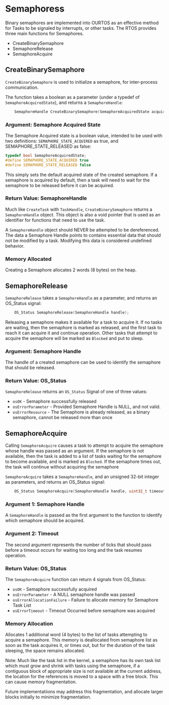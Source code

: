 # Semaphoress

Binary semaphores are implemented into OURTOS as an effective method for Tasks to be signaled by interrupts, or other tasks. The RTOS provides three main functions for Semaphores.

- CreateBinarySemaphore
- SemaphoreRelease
- SemaphoreAcquire


## CreateBinarySemaphore

`CreateBinarySemaphore` is used to initialize a semaphore, for inter-process communication.

The function takes a boolean as a parameter (under a typedef of `SemaphoreAcquiredState`), and returns a `SemaphoreHandle`:

```C
    SemaphoreHandle CreateBinarySemaphore(SemaphoreAcquiredState acquiredState);
```

### Argument: Semaphore Acquired State

The Semaphore Acquired state is a boolean value, intended to be used with two definitions: `SEMAPHORE_STATE_ACQUIRED` as true, and SEMAPHORE_STATE_RELEASED as false:

```C
typedef bool SemaphoreAcquiredState;
#define SEMAPHORE_STATE_ACQUIRED true
#define SEMAPHORE_STATE_RELEASED false
```

This simply sets the default acquired state of the created semaphore. If a semaphore is acquired by default, then a task will need to wait for the semaphore to be released before it can be acquired.

### Return Value: SemaphoreHandle

Much like `CreateTask` with `TaskHandle`, `CreateBinarySemaphore` returns a `SemaphoreHandle` object. This object is also a void pointer that is used as an identifier for functions that need to use the task.

A `SemaphoreHandle` object should NEVER be attempted to be dereferenced. The data a Semaphore Handle points to contains essential data that should not be modified by a task. Modifying this data is considered undefined behavior.

### Memory Allocated

Creating a Semaphore allocates 2 words (8 bytes) on the heap.




## SemaphoreRelease

`SemaphoreRelease` takes a `SemaphoreHandle` as a parameter, and returns an OS_Status signal:

```C
    OS_Status SemaphoreRelease(SemaphoreHandle handle);
```

Releasing a semaphore makes it available for a task to acquire it. If no tasks are waiting, then the semaphore is marked as released, and the first task to reach it can acquire it and continue operation. Other tasks that attempt to acquire the semaphore will be marked as `Blocked` and put to sleep.

### Argument: Semaphore Handle

The handle of a created semaphore can be used to identify the semaphore that should be released.

### Return Value: OS_Status

`SemaphoreRelease` returns an `OS_Status` Signal of one of three values:

- `osOK` - Semaphore successfully released
- `osErrorParameter` - Provided Semaphore Handle is NULL, and not valid.
- `osErrorResource` - The Semaphore is already released, as a binary semaphore, cannot be released more than once



## SemaphoreAcquire

Calling `SemaphoreAcquire` causes a task to attempt to acquire the semaphore whose handle was passed as an argument. If the semaphore is not available, then the task is added to a list of tasks waiting for the semaphore to become available, and is marked as `Blocked`. If the semaphore times out, the task will continue without acquiring the semaphore

`SemaphoreAcquire` takes a `SemaphoreHandle`, and an unsigned 32-bit integer as parameters, and returns an OS_Status signal:

```C
    OS_Status SemaphoreAcquire(SemaphoreHandle handle, uint32_t timeout);
```

### Argument 1: Semaphore Handle

A `SemaphoreHandle` is passed as the first argument to the function to identify which semaphore should be acquired.


### Argument 2: Timeout

The second argument represents the number of ticks that should pass before a timeout occurs for waiting too long and the task resumes operation.

### Return Value: OS_Status

The `SemaphoreAcquire` function can return 4 signals from OS_Status:

- `osOK` - Semaphore successfully acquired
- `osErrorParameter` - A NULL semaphore handle was passed
- `osErrorAllocationFailure` - Failure to allocate memory for Semaphore Task List
- `osErrorTimeout` - Timeout Occurred before semaphore was acquired

### Memory Allocation

Allocates 1 additional word (4 bytes) to the list of tasks attempting to acquire a semaphore. This memory is deallocated from semaphore list as soon as the task acquires it, or times out, but for the duration of the task sleeping, the space remains allocated.

Note: Much like the task list in the kernel, a semaphore has its own task list which must grow and shrink with tasks using the semaphore, if a contiguous block of appropriate size is not available at the current address, the location for the references is moved to a space with a free block. This can cause memory fragmentation.

Future implementatiions may address this fragmentation, and allocate larger blocks initially to minimize fragmentation.